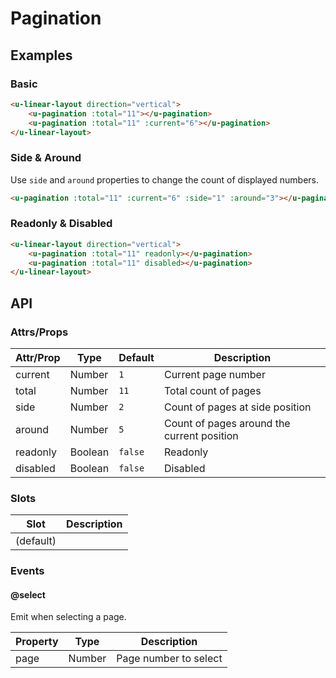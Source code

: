 # Pagination

## Examples
### Basic

``` html
<u-linear-layout direction="vertical">
    <u-pagination :total="11"></u-pagination>
    <u-pagination :total="11" :current="6"></u-pagination>
</u-linear-layout>
```

### Side & Around

Use `side` and `around` properties to change the count of displayed numbers.

``` html
<u-pagination :total="11" :current="6" :side="1" :around="3"></u-pagination>
```

### Readonly & Disabled

``` html
<u-linear-layout direction="vertical">
    <u-pagination :total="11" readonly></u-pagination>
    <u-pagination :total="11" disabled></u-pagination>
</u-linear-layout>
```

## API
### Attrs/Props

| Attr/Prop | Type | Default | Description |
| --------- | ---- | ------- | ----------- |
| current | Number | `1` | Current page number |
| total | Number | `11` | Total count of pages |
| side | Number | `2` | Count of pages at side position |
| around | Number | `5` | Count of pages around the current position |
| readonly | Boolean | `false` | Readonly |
| disabled | Boolean | `false` | Disabled |

### Slots

| Slot | Description |
| ---- | ----------- |
| (default) | |

### Events

#### @select

Emit when selecting a page.

| Property | Type | Description |
| -------- | ---- | ----------- |
| page | Number | Page number to select |

